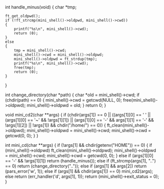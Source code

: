 int	handle_minus(void)
{
	char	*tmp;

	ft_get_oldpwd();
	if (!ft_strcmp(mini_shell()->oldpwd, mini_shell()->cwd))
	{
		printf("%s\n", mini_shell()->cwd);
		return (0);
	}
	else
	{
		tmp = mini_shell()->cwd;
		mini_shell()->cwd = mini_shell()->oldpwd;
		mini_shell()->oldpwd = ft_strdup(tmp);
		printf("%s\n", mini_shell()->cwd);
		free(tmp);
		return (0);
	}
}

int change_directory(char *path) {
	char *old = mini_shell()->cwd;
	if (chdir(path) == 0) {
		mini_shell()->cwd = getcwd(NULL, 0);
		free(mini_shell()->oldpwd);
		mini_shell()->oldpwd = old;
	}
	return 0;
}


void	mini_cd2(char **args)
{
	if (chdir(args[1]) == 0 || ((args[1][0] == ' ' || (args[1][0] == '~'
			&& !args[1][1]) || (args[1][0] == '-' && args[1][1] == '-'
			&& !args[1][2]) || !args[1]) && chdir("/home/") == 0))
	{
		ft_clean(mini_shell()->oldpwd);
		mini_shell()->oldpwd = mini_shell()->cwd;
		mini_shell()->cwd = getcwd(0, 0);
	}
}

int	mini_cd(char **args)
{
	if (!args[1] && chdir(getenv("HOME")) == 0)
	{
		if (mini_shell()->oldpwd)
			ft_clean(mini_shell()->oldpwd);
		mini_shell()->oldpwd = mini_shell()->cwd;
		mini_shell()->cwd = getcwd(0, 0);
	}
	else if (args[1][0] == '-' && !args[1][1])
		return (handle_minus());
	else if (ft_strcmp(args[1], "..") == 0)
		return (change_directory(".."));
	else if (args[1] && args[2])
		return (pars_error('w', 1));
	else if (args[1] && chdir(args[1]) == 0)
		mini_cd2(args);
	else
		return (err_handler('d', args[1], 1));
	return (mini_shell()->exit_status = 0);
}
